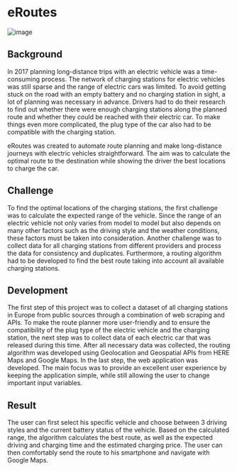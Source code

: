 # eRoutes

![image](https://github.com/jlp-ue/eRoutes/assets/54306210/d382169c-cd3b-4924-a281-e35bf012dbd1)

## Background
In 2017 planning long-distance trips with an electric vehicle was a time-consuming process. The network of charging stations for electric vehicles was still sparse and the range of electric cars was limited. To avoid getting stuck on the road with an empty battery and no charging station in sight, a lot of planning was necessary in advance. Drivers had to do their research to find out whether there were enough charging stations along the planned route and whether they could be reached with their electric car. To make things even more complicated, the plug type of the car also had to be compatible with the charging station.

eRoutes was created to automate route planning and make long-distance journeys with electric vehicles straightforward. The aim was to calculate the optimal route to the destination while showing the driver the best locations to charge the car.

## Challenge
To find the optimal locations of the charging stations, the first challenge was to calculate the expected range of the vehicle. Since the range of an electric vehicle not only varies from model to model but also depends on many other factors such as the driving style and the weather conditions, these factors must be taken into consideration. Another challenge was to collect data for all charging stations from different providers and process the data for consistency and duplicates. Furthermore, a routing algorithm had to be developed to find the best route taking into account all available charging stations.

## Development
The first step of this project was to collect a dataset of all charging stations in Europe from public sources through a combination of web scraping and APIs. To make the route planner more user-friendly and to ensure the compatibility of the plug type of the electric vehicle and the charging station, the next step was to collect data of each electric car that was released during this time. After all necessary data was collected, the routing algorithm was developed using Geolocation and Geospatial APIs from HERE Maps and Google Maps. In the last step, the web application was developed. The main focus was to provide an excellent user experience by keeping the application simple, while still allowing the user to change important input variables.

## Result
The user can first select his specific vehicle and choose between 3 driving styles and the current battery status of the vehicle. Based on the calculated range, the algorithm calculates the best route, as well as the expected driving and charging time and the estimated charging price. The user can then comfortably send the route to his smartphone and navigate with Google Maps.

